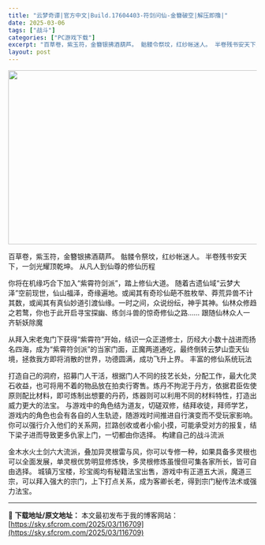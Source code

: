 ```yaml
---
title: "云梦奇谭|官方中文|Build.17604403-符剑问仙-金簪破空|解压即撸|"
date: 2025-03-06
tags: ["战斗"]
categories: ["PC游戏下载"]
excerpt: "百草卷，紫玉符，金簪银拂酒葫芦。 骷髅令祭坟，红纱帐迷人。 半卷残书安天下，一剑光耀顶乾坤。 从凡人到仙尊的修仙历程 你将在机缘巧合下加入“紫霄符剑派”，踏上修仙大道。 随着古遗仙域“云梦大泽”空前现世，仙山福泽，奇缘遍地。或闻其有奇珍仙葩不胜枚举、莽荒异兽不计其数，或闻其有真仙妙道引渡仙缘。一时之&hellip;"
layout: post
---
```


<img class="aligncenter size-full wp-image-116705" src="https://sky.sfcrom.com/wp-content/uploads/2025/03/2025030609262229.webp" alt="" width="616" height="353" />

百草卷，紫玉符，金簪银拂酒葫芦。
骷髅令祭坟，红纱帐迷人。
半卷残书安天下，一剑光耀顶乾坤。
从凡人到仙尊的修仙历程

你将在机缘巧合下加入“紫霄符剑派”，踏上修仙大道。
随着古遗仙域“云梦大泽”空前现世，仙山福泽，奇缘遍地。或闻其有奇珍仙葩不胜枚举、莽荒异兽不计其数，或闻其有真仙妙道引渡仙缘。一时之间，众说纷纭，神乎其神。仙林众修趋之若鹜，你也于此开启寻宝探幽、练剑斗兽的惊奇修仙之路……
跟随仙林众人一齐斩妖除魔

从拜入宋老鬼门下获得“紫霄符”开始，结识一众正道修士，历经大小数十战进而扬名四海，成为“紫霄符剑派”的当家门面，正魔两道通吃，最终倒转云梦山壶天仙境，拯救我方即将消散的世界，功德圆满，成功飞升上界。
丰富的修仙系统玩法

打造自己的洞府，招募门人干活，根据门人不同的技艺长处，分配工作，最大化灵石收益，也可将用不着的物品放在拍卖行寄售。炼丹不拘泥于丹方，依据君臣佐使原则配比材料，即可炼制出想要的丹药，炼器则可以利用不同的材料特性，打造出威力更大的法宝。
与游戏中的角色结为道友，切磋双修，结拜收徒，拜师学艺，游戏内的角色也会有各自的人生轨迹，随游戏时间推进自行演变而不受玩家影响。你可以强行介入他们的关系网，拦路创收或者小偷小摸，可能承受对方的报复，结下梁子进而导致更多仇家上门，一切都由你选择。
构建自己的战斗流派

金木水火土剑六大流派，叠加异灵根雷与风，你可以专修一种，如果具备多灵根也可以全面发展，单灵根优势明显修炼快，多灵根修炼虽慢但可集各家所长，皆可自由选择。
城镇万宝楼，珍宝阁均有秘籍法宝出售，游戏中有正道五大派，魔道三宗，可以拜入强大的宗门，上下打点关系，成为客卿长老，得到宗门秘传法术或强力法宝。

---
📖 **下载地址/原文地址：** 本文最初发布于我的博客网站：[https://sky.sfcrom.com/2025/03/116709](https://sky.sfcrom.com/2025/03/116709)
